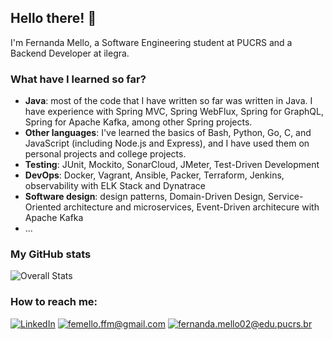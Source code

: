 ## Hello there! 👋
I'm Fernanda Mello, a Software Engineering student at PUCRS and a Backend Developer at ilegra.

### What have I learned so far?
- **Java**: most of the code that I have written so far was written in Java. I have experience with Spring MVC, Spring WebFlux, Spring for GraphQL, Spring for Apache Kafka, among other Spring projects.
- **Other languages**: I've learned the basics of Bash, Python, Go, C, and JavaScript (including Node.js and Express), and I have used them on personal projects and college projects.
- **Testing**: JUnit, Mockito, SonarCloud, JMeter, Test-Driven Development
- **DevOps**: Docker, Vagrant, Ansible, Packer, Terraform, Jenkins, observability with ELK Stack and Dynatrace
- **Software design**: design patterns, Domain-Driven Design, Service-Oriented architecture and microservices, Event-Driven architecure with Apache Kafka
- ...

### My GitHub stats
![Overall Stats](https://github-readme-stats.vercel.app/api?username=femelloffm&theme=nightowl&count_private=false&show_icons=true)

### How to reach me:
<a href="https://www.linkedin.com/in/fernandafdemello/">![LinkedIn](https://img.shields.io/badge/LinkedIn-0077B5?style=for-the-badge&logo=linkedin&logoColor=white)</a>
<a href="mailto:femello.ffm@gmail.com">![femello.ffm@gmail.com](https://img.shields.io/badge/Gmail-D14836?style=for-the-badge&logo=gmail&logoColor=white)</a>
<a href="mailto:fernanda.mello02@edu.pucrs.br">![fernanda.mello02@edu.pucrs.br](https://img.shields.io/badge/Outlook-0072C6?style=for-the-badge&logo=microsoftoutlook&logoColor=white)</a>
